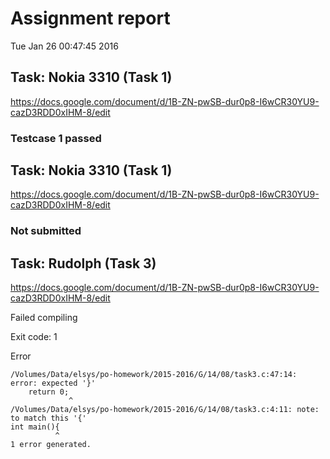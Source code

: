 # Assignment report
Tue Jan 26 00:47:45 2016
## Task: Nokia 3310 (Task 1)
https://docs.google.com/document/d/1B-ZN-pwSB-dur0p8-I6wCR30YU9-cazD3RDD0xIHM-8/edit

### Testcase 1 passed
## Task: Nokia 3310 (Task 1)
https://docs.google.com/document/d/1B-ZN-pwSB-dur0p8-I6wCR30YU9-cazD3RDD0xIHM-8/edit

### Not submitted
## Task: Rudolph (Task 3)
https://docs.google.com/document/d/1B-ZN-pwSB-dur0p8-I6wCR30YU9-cazD3RDD0xIHM-8/edit

Failed compiling

Exit code: 1

Error
```
/Volumes/Data/elsys/po-homework/2015-2016/G/14/08/task3.c:47:14: error: expected '}'
    return 0;
             ^
/Volumes/Data/elsys/po-homework/2015-2016/G/14/08/task3.c:4:11: note: to match this '{'
int main(){
          ^
1 error generated.

```


